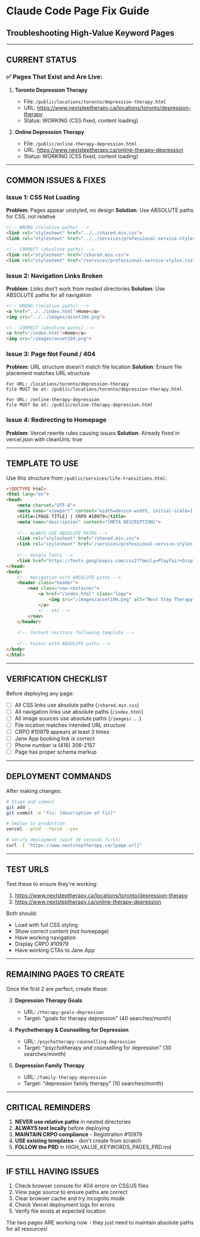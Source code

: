 # Claude Code Page Fix Guide
## Troubleshooting High-Value Keyword Pages

---

## CURRENT STATUS

### ✅ Pages That Exist and Are Live:
1. **Toronto Depression Therapy**
   - File: `/public/locations/toronto/depression-therapy.html`
   - URL: https://www.nextsteptherapy.ca/locations/toronto/depression-therapy
   - Status: WORKING (CSS fixed, content loading)

2. **Online Depression Therapy**
   - File: `/public/online-therapy-depression.html`
   - URL: https://www.nextsteptherapy.ca/online-therapy-depression
   - Status: WORKING (CSS fixed, content loading)

---

## COMMON ISSUES & FIXES

### Issue 1: CSS Not Loading
**Problem**: Pages appear unstyled, no design
**Solution**: Use ABSOLUTE paths for CSS, not relative

```html
<!-- WRONG (relative paths) -->
<link rel="stylesheet" href="../../shared.min.css">
<link rel="stylesheet" href="../../services/professional-service-styles.css">

<!-- CORRECT (absolute paths) -->
<link rel="stylesheet" href="/shared.min.css">
<link rel="stylesheet" href="/services/professional-service-styles.css">
```

### Issue 2: Navigation Links Broken
**Problem**: Links don't work from nested directories
**Solution**: Use ABSOLUTE paths for all navigation

```html
<!-- WRONG (relative paths) -->
<a href="../../index.html">Home</a>
<img src="../../images/asset104.png">

<!-- CORRECT (absolute paths) -->
<a href="/index.html">Home</a>
<img src="/images/asset104.png">
```

### Issue 3: Page Not Found / 404
**Problem**: URL structure doesn't match file location
**Solution**: Ensure file placement matches URL structure

```
For URL: /locations/toronto/depression-therapy
File MUST be at: /public/locations/toronto/depression-therapy.html

For URL: /online-therapy-depression
File MUST be at: /public/online-therapy-depression.html
```

### Issue 4: Redirecting to Homepage
**Problem**: Vercel rewrite rules causing issues
**Solution**: Already fixed in vercel.json with cleanUrls: true

---

## TEMPLATE TO USE

Use this structure from `/public/services/life-transitions.html`:

```html
<!DOCTYPE html>
<html lang="en">
<head>
    <meta charset="UTF-8">
    <meta name="viewport" content="width=device-width, initial-scale=1.0">
    <title>[PAGE TITLE] | CRPO #10979</title>
    <meta name="description" content="[META DESCRIPTION]">
    
    <!-- ALWAYS USE ABSOLUTE PATHS -->
    <link rel="stylesheet" href="/shared.min.css">
    <link rel="stylesheet" href="/services/professional-service-styles.css">
    
    <!-- Google Fonts -->
    <link href="https://fonts.googleapis.com/css2?family=Playfair+Display:wght@400;600;700&family=Source+Sans+3:wght@300;400;500;600;700;800&display=swap" rel="stylesheet">
</head>
<body>
    <!-- Navigation with ABSOLUTE paths -->
    <header class="header">
        <nav class="nav-container">
            <a href="/index.html" class="logo">
                <img src="/images/asset104.png" alt="Next Step Therapy Logo">
            </a>
            <!-- etc -->
        </nav>
    </header>
    
    <!-- Content sections following template -->
    
    <!-- Footer with ABSOLUTE paths -->
</body>
</html>
```

---

## VERIFICATION CHECKLIST

Before deploying any page:

- [ ] All CSS links use absolute paths (`/shared.min.css`)
- [ ] All navigation links use absolute paths (`/index.html`)
- [ ] All image sources use absolute paths (`/images/...`)
- [ ] File location matches intended URL structure
- [ ] CRPO #10979 appears at least 3 times
- [ ] Jane App booking link is correct
- [ ] Phone number is (416) 306-2157
- [ ] Page has proper schema markup

---

## DEPLOYMENT COMMANDS

After making changes:

```bash
# Stage and commit
git add .
git commit -m "fix: [description of fix]"

# Deploy to production
vercel --prod --force --yes

# Verify deployment (wait 30 seconds first)
curl -I "https://www.nextsteptherapy.ca/[page-url]"
```

---

## TEST URLS

Test these to ensure they're working:

1. https://www.nextsteptherapy.ca/locations/toronto/depression-therapy
2. https://www.nextsteptherapy.ca/online-therapy-depression

Both should:
- Load with full CSS styling
- Show correct content (not homepage)
- Have working navigation
- Display CRPO #10979
- Have working CTAs to Jane App

---

## REMAINING PAGES TO CREATE

Once the first 2 are perfect, create these:

3. **Depression Therapy Goals** 
   - URL: `/therapy-goals-depression`
   - Target: "goals for therapy depression" (40 searches/month)

4. **Psychotherapy & Counselling for Depression**
   - URL: `/psychotherapy-counselling-depression`
   - Target: "psychotherapy and counselling for depression" (30 searches/month)

5. **Depression Family Therapy**
   - URL: `/family-therapy-depression`
   - Target: "depression family therapy" (10 searches/month)

---

## CRITICAL REMINDERS

1. **NEVER use relative paths** in nested directories
2. **ALWAYS test locally** before deploying
3. **MAINTAIN CRPO compliance** - Registration #10979
4. **USE existing templates** - don't create from scratch
5. **FOLLOW the PRD** in HIGH_VALUE_KEYWORDS_PAGES_PRD.md

---

## IF STILL HAVING ISSUES

1. Check browser console for 404 errors on CSS/JS files
2. View page source to ensure paths are correct
3. Clear browser cache and try incognito mode
4. Check Vercel deployment logs for errors
5. Verify file exists at expected location

The two pages ARE working now - they just need to maintain absolute paths for all resources!
